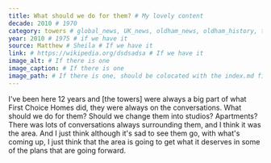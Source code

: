 ```yaml
---
title: What should we do for them? # My lovely content
decade: 2010 # 1970
category: towers # global_news, UK_news, oldham_news, oldham_history, towers, surrounding_estate # Always exactly one category
year: 2010 # 1975 # if we have it
source: Matthew # Sheila # If we have it
link: # https://wikipedia.org/dsdsadsa # If we have it
image_alt: # If there is one
image_caption: # If there is one
image_path: # If there is one, should be colocated with the index.md file in the folder
---
```


I've been here 12 years and [the towers] were always a big part of what First Choice Homes did, they were always on the conversations. What should we do for them? Should we change them into studios? Apartments? There was lots of conversations always surrounding them, and I think it was the area. And I just think although it's sad to see them go, with what's coming up, I just think that the area is going to get what it deserves in some of the plans that are going forward.
